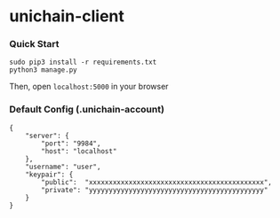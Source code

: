 # unichain-client

### Quick Start

```
sudo pip3 install -r requirements.txt
python3 manage.py
```

Then, open `localhost:5000` in your browser

### Default Config (.unichain-account)

```
{
    "server": {
        "port": "9984",
        "host": "localhost"
    },
    "username": "user",
    "keypair": {
        "public":  "xxxxxxxxxxxxxxxxxxxxxxxxxxxxxxxxxxxxxxxxxxxx",
        "private": "yyyyyyyyyyyyyyyyyyyyyyyyyyyyyyyyyyyyyyyyyyyy"
    }
}
```